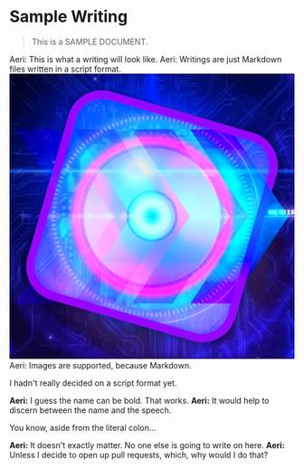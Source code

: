 # Sample Writing

> This is a SAMPLE DOCUMENT.

Aeri: This is what a writing will look like.
Aeri: Writings are just Markdown files written in a script format.
![Example Image](assets/images/icon.png)
Aeri: Images are supported, because Markdown.

I hadn't really decided on a script format yet.

**Aeri:** I guess the name can be bold. That works.
**Aeri:** It would help to discern between the name and the speech.

You know, aside from the literal colon...

**Aeri:** It doesn't exactly matter. No one else is going to write on here.
**Aeri:** Unless I decide to open up pull requests, which, why would I do that?
